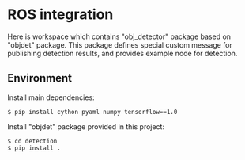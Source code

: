 # ROS integration
Here is workspace which contains "obj_detector" package based on 
"objdet" package. This package defines special custom message for 
publishing detection results, and provides example node for detection.


## Environment

Install main dependencies:
```
$ pip install cython pyaml numpy tensorflow==1.0
```

Install "objdet" package provided in this project:
```
$ cd detection
$ pip install .
```